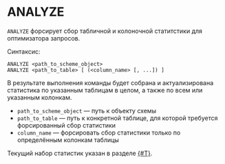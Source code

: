 # ANALYZE

`ANALYZE` форсирует сбор табличной и колоночной статитстики для оптимизатора запросов.

Синтаксис:

```yql
ANALYZE <path_to_scheme_object>
ANALYZE <path_to_table> [ (<column_name> [, ...]) ]
```

В результате выполнения команды будет собрана и актуализирована статистика по указанным таблицам в целом, а также по всем или указанным колонкам.

* `path_to_scheme_object` — путь к объекту схемы
* `path_to_table` — путь к конкретной таблице, для которой требуется форсированный сбор статистики
* `column_name` — форсировать сбор статистики только по определённым колонкам таблицы

Текущий набор статистик указан в разделе [{#T}](../../../concepts/optimizer.md#statistics).